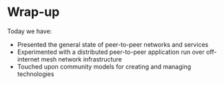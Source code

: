 # Wrap-up

Today we have:

- Presented the general state of peer-to-peer networks and services
- Experimented with a distributed peer-to-peer application run over off-internet mesh network infrastructure
- Touched upon community models for creating and managing technologies
